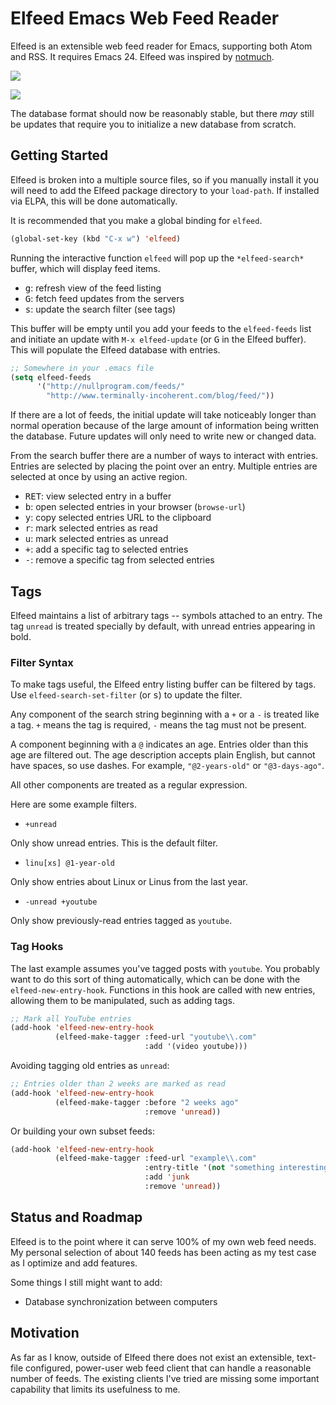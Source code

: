 # Elfeed Emacs Web Feed Reader

Elfeed is an extensible web feed reader for Emacs, supporting both
Atom and RSS. It requires Emacs 24. Elfeed was inspired by
[notmuch](http://notmuchmail.org/).

[![](http://i.imgur.com/8eTghK8.png)](http://i.imgur.com/l5aVPDc.png)

[![](http://i.imgur.com/3yHGITn.png)](http://i.imgur.com/EfdBKif.png)

The database format should now be reasonably stable, but there *may*
still be updates that require you to initialize a new database from
scratch.

## Getting Started

Elfeed is broken into a multiple source files, so if you manually
install it you will need to add the Elfeed package directory to your
`load-path`. If installed via ELPA, this will be done automatically.

It is recommended that you make a global binding for `elfeed`.

```el
(global-set-key (kbd "C-x w") 'elfeed)
```

Running the interactive function `elfeed` will pop up the
`*elfeed-search*` buffer, which will display feed items.

 * <kbd>g</kbd>: refresh view of the feed listing
 * <kbd>G</kbd>: fetch feed updates from the servers
 * <kbd>s</kbd>: update the search filter (see tags)

This buffer will be empty until you add your feeds to the
`elfeed-feeds` list and initiate an update with `M-x elfeed-update`
(or <kbd>G</kbd> in the Elfeed buffer). This will populate the Elfeed
database with entries.

```el
;; Somewhere in your .emacs file
(setq elfeed-feeds
      '("http://nullprogram.com/feeds/"
        "http://www.terminally-incoherent.com/blog/feed/"))
```

If there are a lot of feeds, the initial update will take noticeably
longer than normal operation because of the large amount of
information being written the database. Future updates will only need
to write new or changed data.

From the search buffer there are a number of ways to interact with
entries. Entries are selected by placing the point over an entry.
Multiple entries are selected at once by using an active region.

 * <kbd>RET</kbd>: view selected entry in a buffer
 * <kbd>b</kbd>: open selected entries in your browser (`browse-url`)
 * <kbd>y</kbd>: copy selected entries URL to the clipboard
 * <kbd>r</kbd>: mark selected entries as read
 * <kbd>u</kbd>: mark selected entries as unread
 * <kbd>+</kbd>: add a specific tag to selected entries
 * <kbd>-</kbd>: remove a specific tag from selected entries

## Tags

Elfeed maintains a list of arbitrary tags -- symbols attached to an
entry. The tag `unread` is treated specially by default, with unread
entries appearing in bold.

### Filter Syntax

To make tags useful, the Elfeed entry listing buffer can be filtered
by tags. Use `elfeed-search-set-filter` (or <kbd>s</kbd>) to update
the filter.

Any component of the search string beginning with a `+` or
a `-` is treated like a tag. `+` means the tag is required, `-` means
the tag must not be present.

A component beginning with a `@` indicates an age. Entries older than
this age are filtered out. The age description accepts plain English,
but cannot have spaces, so use dashes. For example, `"@2-years-old"`
or `"@3-days-ago"`.

All other components are treated as a regular expression.

Here are some example filters.

 * `+unread`

Only show unread entries. This is the default filter.

 * `linu[xs] @1-year-old`

Only show entries about Linux or Linus from the last year.

 * `-unread +youtube`

Only show previously-read entries tagged as `youtube`.

### Tag Hooks

The last example assumes you've tagged posts with `youtube`. You
probably want to do this sort of thing automatically, which can be
done with the `elfeed-new-entry-hook`. Functions in this hook are
called with new entries, allowing them to be manipulated, such as
adding tags.

```el
;; Mark all YouTube entries
(add-hook 'elfeed-new-entry-hook
          (elfeed-make-tagger :feed-url "youtube\\.com"
                              :add '(video youtube)))
```

Avoiding tagging old entries as `unread`:

```el
;; Entries older than 2 weeks are marked as read
(add-hook 'elfeed-new-entry-hook
          (elfeed-make-tagger :before "2 weeks ago"
                              :remove 'unread))
```

Or building your own subset feeds:

```el
(add-hook 'elfeed-new-entry-hook
          (elfeed-make-tagger :feed-url "example\\.com"
                              :entry-title '(not "something interesting")
                              :add 'junk
                              :remove 'unread))
```

## Status and Roadmap

Elfeed is to the point where it can serve 100% of my own web feed
needs. My personal selection of about 140 feeds has been acting as my
test case as I optimize and add features.

Some things I still might want to add:

 * Database synchronization between computers

## Motivation

As far as I know, outside of Elfeed there does not exist an
extensible, text-file configured, power-user web feed client that can
handle a reasonable number of feeds. The existing clients I've tried
are missing some important capability that limits its usefulness to
me.
